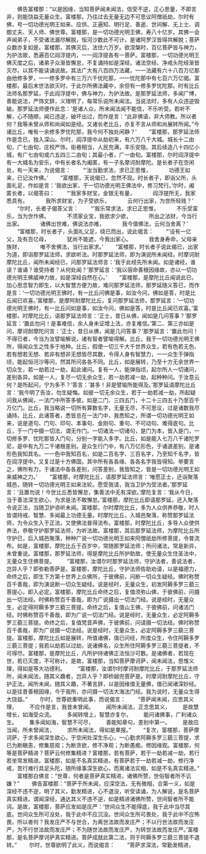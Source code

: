 <!-- { "loadSidebar": true } -->
　　佛告富楼那：“以是因缘，当知菩萨闻未闻法，信受不逆，正心思量，不即言非，则能饶益无量众生。富楼那，乃往过去无量无边不可思议阿僧祇劫，尔时有佛，号一切功德光明王如来、应供、正遍知、明行足、善逝、世间解、无上士、调御丈夫、天人师、佛世尊。富楼那，是一切功德光明王佛，寿八十亿岁。其佛一会声闻弟子，不受诸法漏尽解脱，恒河沙数此不可计，是诸阿罗汉皆得共解脱；菩萨众数亦复如是。富楼那，其佛灭后，法住六万岁。欲涅槃时，百亿菩萨皆与神力，为护法故，悉遍百亿阎浮提内，一一阎浮提各有一菩萨。富楼那，一切功德光明王佛灭度之后，诸弟子众渐皆懈怠，不复诵持如是深经，诸法空经、净戒头陀经渐皆灭尽，以其不能读诵说故。其法广大有八百四万法藏，一一法藏有六十八百万亿那由他修多罗，一一修多罗中有三万六千忧陀那，一一忧陀那中有七百六万亿偈。富楼那，最后末世法欲灭时，于此尔所佛法藏中，余但有一修多罗忧陀那。时有比丘法师名那罗延，于此阎浮提中，佛与神力，为护法故。是那罗延法师，多闻广博，善能说法，严饰文辞，义理明了，每常乐说所未闻法。当说法时，多有人众违逆毁破。那罗延法师便作此念：‘是诸人众，所未闻法闻不能信，不乐听受。若听不解，心不随顺，闻已违逆，破坏出过，而作是言：“此非佛语，非大师教。所以者何？我等未曾从师和尚闻如是经。又诸长老比丘，亦复不言从师和尚展转所闻。”今诸比丘，唯有一余修多罗忧陀那，我今何不独处闲静？’
　　“富楼那，那罗延法师作是念已，独入深山。尔时，阎浮提中从劫初来，有六万八千大城。城长十二由旬，广七由旬，庄校严饰，街巷相当，人民充满，丰乐安隐。其后续造八十四亿小城，有广七由旬或六五四三二由旬；其最小者，广一由旬。富楼那，尔时阎浮提中有一大城名为安乐，中有长者名为阇匿，有一子名摩诃耐摩陀。是长者子在空闲处，有一天来，为说偈言：
　　“‘汝当勤求法，求已正思惟，
　　　功德王如来，已记汝作佛。’
　　“富楼那，天说偈已，忽然不现。时长者子，即诣父所，头面礼足，作如是言：‘我欲出家，于一切功德光明王佛法中，修习梵行。’尔时，阇匿长者，以偈答曰：
　　“‘我家多财宝，金银无有量，
　　　阎浮提所无，我家悉具有。
　　　我所求财宝，为子受欲乐，
　　　云何行出家，为世所轻贱？’
　　“尔时，长者子偈答父言：
　　“‘我乐常求法，求已正思惟，
　　　不乐受富乐，当为世作佛。
　　　不须家业宝，我欲求少欲，
　　　所出之法财，今当行出家。
　　　诸佛出世难，佛说法亦难，
　　　我今值佛法，云何当舍离？’
　　“富楼那，时长者子，头面礼父足，绕已而出，说此偈言：
　　“‘设有一亿父，及有百亿母，
　　　犹尚不能遮，今我出家心。
　　　我舍身寿命，父母亲族财，
　　　唯不舍佛法，当行出家求。’
　　“富楼那，时长者子说此偈已，出家为道，即诣那罗延法师，求欲听法。时那罗延法师，即为演说所未闻经。时摩诃耐摩陀比丘，闻所未闻经已，问那罗延法师言：‘我于此经先所未闻。如是诸经，谁读？谁诵？谁受持者？从何处闻？’那罗延言：‘我以宿命善根因缘故，亦以一切功德光明王佛威神力故，如是深经自然在心。’
　　“富楼那，是摩陀比丘闻说此已，加心思念智力即生，以大智慧方便力故，难问那罗延法师，那罗延随义答已，而作是言：‘一切功德光明王佛时，有一比丘问佛是事，如汝今问，佛如是答，时是比丘闻已欢喜。’富楼那，是摩阿耐摩陀比丘，复问那罗延法师，那罗延言：‘一切功德光明王佛时，有一比丘问如是事，如汝今问，佛如是答，时是比丘闻已欢喜。’富楼那，时摩陀比丘，语那罗延法师言：‘正士，昔日从佛，闻如是几问答事？’那罗延言：‘置此勿问！是事难信，余人身未证增上法，亦复难信。’第二、第三亦如是问，摩诃耐摩陀问言：‘正士，昔日从佛，闻是几问答事？’那罗延言：‘置此勿问！不得已者，今当为汝譬喻解说，诸有智者譬喻得解。比丘，我于一切功德光明王佛所，得闻众生之性多于地种。比丘，假使一切三千大千世界众生，若有色若无色、若有想若无想、若非有想非无想皆尽其数，令得人身有智慧力，一一众生于弹指顷，能起恒河沙等问，然其所问各各不同。比丘，如是展转，乃至十方无余世界一切众生，若一劫若过一劫，起此诸问。复有一人，能弹指顷，起尔所人一切诸问，差别各异。如是一人，复尽一切无余众生，若一劫若减一劫，起种种问。于汝意云何？是所起问，宁为多不？’答言：‘甚多！非是譬喻所能得及。’那罗延语摩陀比丘言：‘我今明了告汝，勿生疑悔。如彼一切无余众生，若于一劫若减一劫，所起疑问我从佛闻，一法门中所答多彼。如是二门、三四五门，十二十三四五十乃至百千万亿门。比丘，我当略说一切所有算数名字，无量无尽，不可思议，过是诸数我尽诵持。比丘，此诸答者，悉皆总在一法门中，我悉知之，所谓一切功德光明王如来，说是道句、门句、印句、本事句、金刚句、重句、不可动句、难得底句。比丘，于一门中摄一切法，谓无作门。一切诸法一切诸句，是门为本，皆入是门，一切修多罗、忧陀那皆入门句，分别一字能入多字。比丘，如是能入七万八千诸陀罗尼，是中有九万二千诸根差别。是众生行门中，有八万亿形色，于诸道差别，是诸形色我知其名。一一色中我知百名，如是二百名字、三百名字，乃至知千名字，皆在阎浮提中。又复过是十方佛国，其中所有各各缘、各各名字我皆得知。举要言之，佛所有力，于诸法中各各差别，问答差别，我皆知之，皆是一切功德光明王如来威神之力。’
　　“富楼那，时摩陀比丘，语那罗延法师言：‘唯愿正士，还诣聚落城邑，随转一切功德光明王如来法轮。愿受我请，我当卫护为受法者。’那罗延言：‘且置勿说！今世比丘悉皆懈怠，集善法中无有深欲。’摩陀复言：‘我从今日，当于善法深生欲心，为求是法不敢懈怠。’富楼那，摩陀比丘即请那罗延，还入聚落令说正法，当随卫护咨听未闻。富楼那，尔时摩陀比丘，多为人众供养恭敬，时人皆谓持戒、智慧、多闻最上功德无量。时摩陀比丘，入城邑聚落，称赞那罗延法师，为令众生入于正法，又使佛法普得流布。富楼那，时摩陀比丘，多导人众使供养法，恭敬守护那罗延法师，为听法故。富楼那，其后那罗延法师，为摩陀比丘所守护已，后入城邑聚落，种种广说一切功德光明王如来阿僧祇劫所修菩提，令普流布。如是，富楼那，摩陀比丘于百岁中，常随那罗延法师；所问诸法，常是新异，未曾重说。富楼那，那罗延法师，得是摩陀比丘所护助故，使无量众生住圣法中，无量众生住佛菩提。
　　“富楼那，汝谓尔时那罗延法师，守护法者，善说法者，岂异人乎？即弥勒菩萨是。富楼那，摩陀比丘，守护法师佐助劝请，以是福德力，命终之后，即生下方第十世界上众佛所，于彼佛前，问断一切众生疑经。佛时称赞百千善哉，即为演说断一切众生疑经。说是经时，无量众生，初发阿耨多罗三藐三菩提心，即入必定。富楼那，摩陀比丘命终之后，复值须弥山佛，于彼佛前，问摄出一切法经。时佛称赞百千善哉，即为广说摄出一切法门经。说是经时，无量众生，必定得阿耨多罗三藐三菩提。命终之后，复值山王佛，于彼佛前，问诸法门经。时佛称赞百千善哉，即为广说一切法门经。说是经时，无量众生，必定阿耨多罗三藐三菩提。命终之后，复值梵音声佛，于彼佛前，问请摄一切法经。佛时称赞百千善哉，即为广说摄一切法经。说是经时，无量众生，必定阿耨多罗三藐三菩提。富楼那，摩陀比丘如是展转，所值诸佛，值已问经，所度众生，令住阿耨多罗三藐三菩提；我若以劫若以过劫，说诸佛名，众生所住阿耨多罗三藐三菩提者，不可得尽。富楼那，是摩陀比丘，凡所护持诸佛正法恒沙可数。是诸佛者，若现在世，若已灭度，不可称计。是故，富楼那，当知菩萨摩诃萨，闻未闻法，思惟义理，得如是等大功德利。
　　“富楼那，汝谓尔时摩诃耐摩陀比丘，于那罗延法师所，闻未闻法，随其义趣者，岂异人乎？即桥越兜菩萨是。时摩诃耐摩陀比丘，守护正法，闻所未闻，随其义趣，不著言辞，以是因缘值无量佛，值已闻诸深妙经。以是往昔善根因缘，今于我所，亦问摄一切法大海法门经。我为说时，无量众生得大饶益。”
　　尔时，世尊欲重明此事，而说偈言：
　　“菩萨闻未闻，应思其义理，
　　不应作是言，我昔未曾闻。
　　闻所未闻法，正念思其义，
　　是故慧增长，如海受众流。
　　多闻转增上，智慧亦复尔，
　　能问诸佛事，广利诸众生。
　　集多闻如海，智慧不可尽，
　　善能知章句，差别中第一。
　　是故应当闻，所未曾闻法，
　　求所未闻法，得如是果报。”
　　“复次，富楼那，菩萨摩诃萨，于求多闻深生欲心，于空闲处深生乐心，一心勤求阿耨多罗三藐三菩提，求已为断瞋恚，修集慈观；为断贪欲，修不净观；为断愚痴，修因缘观。富楼那，何等是菩萨精进？菩萨云何修集精进？富楼那，若有菩萨，若于一劫若减一劫，若行若坐常发精进。富楼那，如是不名真实精进。有菩萨若于一劫若减一劫，修行净戒，苦行难行具足头陀，随所缘事深生欲心，而离诸法实相，如是不名真实精进。”
　　富楼那白佛言：“世尊，何者是菩萨真实精进，诸佛所赞，世俗智者所不讥嫌？”
　　佛告富楼那：“菩萨于所未闻，应深空法，无有微相，合第一义，如是深经不违不逆，明了其义，勤发精进，心不退没，听受读诵，为人解说，是名菩萨真实精进。谓闻深经，通达其义不违不逆，如是精进诸佛所赞，世间智者所不能诃。是故，富楼那，菩萨应发如是庄严：‘世间众生不能得底，我于此中当尽其底。世间众生所可没处，我于此中不应沉没。世间众生所可畏处，我于此中不应怖畏。所以者何？我发庄严不与世合，为离世法故而发庄严；不以行世法故而发庄严，为不行世法故而发庄严；不为随世法故而发庄严，为转世法故而发庄严。’富楼那，是名菩萨摩诃萨真实精进。菩萨成就此第二法，则于阿耨多罗三藐三菩提不退转。”
　　尔时，世尊欲明了此义，而说偈言：
　　“菩萨求深法，常勤发精进，
